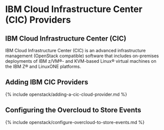 ---
---

# IBM Cloud Infrastructure Center (CIC) Providers

## IBM Cloud Infrastructure Center (CIC)

IBM Cloud Infrastructure Center (CIC) is an advanced infrastructure management (OpenStack compatible) software that includes on-premises deployments of IBM z/VM®- and KVM-based Linux® virtual machines on the IBM Z® and LinuxONE platforms.

## Adding IBM CIC Providers

{% include openstack/adding-a-cic-cloud-provider.md %}

## Configuring the Overcloud to Store Events

{% include openstack/configure-overcloud-to-store-events.md %}
